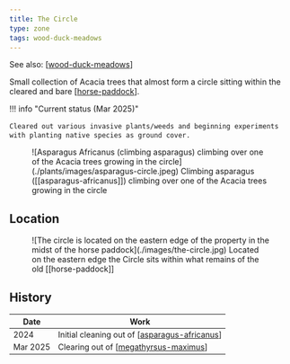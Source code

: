 ```yaml
---
title: The Circle
type: zone
tags: wood-duck-meadows
---
```


See also: [[wood-duck-meadows]]

Small collection of Acacia trees that almost form a circle sitting within the cleared and bare [[horse-paddock]].

!!! info "Current status (Mar 2025)"

    Cleared out various invasive plants/weeds and beginning experiments with planting native species as ground cover.

<figure markdown>
![Asparagus Africanus (climbing asparagus) climbing over one of the Acacia trees growing in the circle](./plants/images/asparagus-circle.jpeg)
<caption>Climbing asparagus ([[asparagus-africanus]]) climbing over one of the Acacia trees growing in the circle</caption>
</figure>

## Location

<figure markdown>
![The circle is located on the eastern edge of the property in the midst of the horse paddock](./images/the-circle.jpg)
<caption>Located on the eastern edge the Circle sits within what remains of the old [[horse-paddock]]</caption>
</figure>

## History 

| Date | Work |
| ---- | ---- |
| 2024 | Initial cleaning out of [[asparagus-africanus]] |
| Mar 2025 | Clearing out of [[megathyrsus-maximus]] |

[//begin]: # "Autogenerated link references for markdown compatibility"
[wood-duck-meadows]: wood-duck-meadows "Wood duck meadows"
[horse-paddock]: horse-paddock "Horse paddock"
[asparagus-africanus]: plants/asparagus-africanus "Asparagus africanus (Climbing asparagus fern)"
[megathyrsus-maximus]: plants/megathyrsus-maximus "Megathyrsus maximus (Guinea grass)"
[//end]: # "Autogenerated link references"